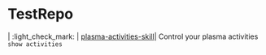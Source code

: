 # TestRepo

| :light_check_mark:  | [plasma-activities-skill](https://github.com/AIIX/plasma-activities-skill#readme)| Control your plasma activities<br>```show activities``` 
